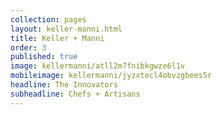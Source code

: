 ```yaml
---
collection: pages
layout: keller-manni.html
title: Keller + Manni
order: 3
published: true
image: kellermanni/atll2m7fnibkgwze6l1v
mobileimage: kellermanni/jyzxtecl4obvzgbees5r
headline: The Innovators
subheadline: Chefs + Artisans
---
```

